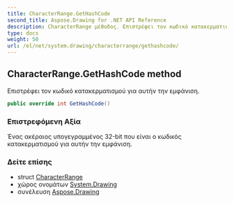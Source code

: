 ```yaml
---
title: CharacterRange.GetHashCode
second_title: Aspose.Drawing for .NET API Reference
description: CharacterRange μέθοδος. Επιστρέφει τον κωδικό κατακερματισμού για αυτήν την εμφάνιση.
type: docs
weight: 50
url: /el/net/system.drawing/characterrange/gethashcode/
---
```

## CharacterRange.GetHashCode method

Επιστρέφει τον κωδικό κατακερματισμού για αυτήν την εμφάνιση.

```csharp
public override int GetHashCode()
```

### Επιστρεφόμενη Αξία

Ένας ακέραιος υπογεγραμμένος 32-bit που είναι ο κωδικός κατακερματισμού για αυτήν την εμφάνιση.

### Δείτε επίσης

* struct [CharacterRange](../)
* χώρος ονομάτων [System.Drawing](../../characterrange/)
* συνέλευση [Aspose.Drawing](../../../)


